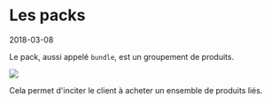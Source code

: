 Les packs
================
2018-03-08


Le pack, aussi appelé `bundle`, est un groupement de produits.


<img src="image/bundles.png" />



Cela permet d'inciter le client à acheter un ensemble de produits liés.